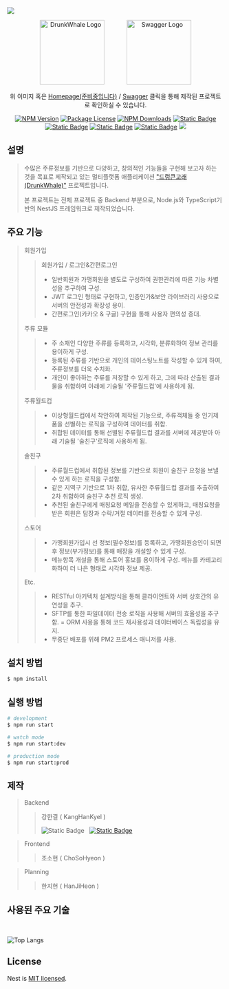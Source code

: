 <img src="https://capsule-render.vercel.app/api?type=waving&color=0:B993D6,100:8CA6DB&height=200&section=header&text=Drunk%20Whale&fontColor=f7f5f5&fontSize=55&fontAlign=71&fontAlignY=40&desc=Backend.%20madeBy%20강한결&descSize=18&descAlign=78" />

<p align="center">
  <a href="#" target="blank"><img src="https://i.namu.wiki/i/GP340LROqlXMM4Q4rFPfd5O2Bgon0azdciSt1jZm_eheWVCVNp77L9T6XOSyASgFD0qx10Me9IWyXO3UYDKC4ffR8IYytz-0YfkMUABkUjIzmJi8yUn-g_daVo7BnjRgWlj9X7s1b9U6ukPVpE4fyA.svg" width="150" alt="DrunkWhale Logo" /></a>
  &nbsp;&nbsp;&nbsp;&nbsp;&nbsp;&nbsp;&nbsp;&nbsp;&nbsp;&nbsp;&nbsp;
  <a href="http://118.67.133.203:3001/swagger" target="blank"><img src="https://upload.wikimedia.org/wikipedia/commons/a/ab/Swagger-logo.png" width="150" alt="Swagger Logo" /></a>
</p>

[circleci-image]: https://img.shields.io/circleci/build/github/nestjs/nest/master?token=abc123def456
[circleci-url]: https://circleci.com/gh/nestjs/nest

  <p align="center">위 이미지 혹은 <a href="#" target="_blank">Homepage(준비중입니다)</a> / <a href="http://118.67.133.203:3001/swagger" target="_blank">Swagger</a> 클릭을 통해 제작된 프로젝트로 확인하실 수 있습니다.</p>
    <p align="center">
<a href="https://www.npmjs.com/~nestjscore" target="_blank"><img src="https://img.shields.io/npm/v/@nestjs/core.svg" alt="NPM Version" /></a>
<a href="https://www.npmjs.com/~nestjscore" target="_blank"><img src="https://img.shields.io/npm/l/@nestjs/core.svg" alt="Package License" /></a>
<a href="https://www.npmjs.com/~nestjscore" target="_blank"><img src="https://img.shields.io/npm/dm/@nestjs/common.svg" alt="NPM Downloads" /></a>
<!--<a href="https://circleci.com/gh/nestjs/nest" target="_blank"><img src="https://img.shields.io/circleci/build/github/nestjs/nest/master" alt="CircleCI" /></a>
<a href="https://coveralls.io/github/nestjs/nest?branch=master" target="_blank"><img src="https://coveralls.io/repos/github/nestjs/nest/badge.svg?branch=master#9" alt="Coverage" /></a>
<a href="https://discord.gg/G7Qnnhy" target="_blank"><img src="https://img.shields.io/badge/discord-online-brightgreen.svg" alt="Discord"/></a>
<a href="https://opencollective.com/nest#backer" target="_blank"><img src="https://opencollective.com/nest/backers/badge.svg" alt="Backers on Open Collective" /></a>
<a href="https://opencollective.com/nest#sponsor" target="_blank"><img src="https://opencollective.com/nest/sponsors/badge.svg" alt="Sponsors on Open Collective" /></a>
  <a href="https://paypal.me/kamilmysliwiec" target="_blank"><img src="https://img.shields.io/badge/Donate-PayPal-ff3f59.svg"/></a>
    <a href="https://opencollective.com/nest#sponsor"  target="_blank"><img src="https://img.shields.io/badge/Support%20us-Open%20Collective-41B883.svg" alt="Support us"></a>-->
<!--   <a href="" target="_blank"></a> -->
  <a href="" target="_blank"><img alt="Static Badge" src="https://img.shields.io/badge/Node-%23333333?logo=ts-node"></a>
  <a href="" target="_blank"><img alt="Static Badge" src="https://img.shields.io/badge/NestJS-%23E0234E?logo=nestjs"></a>
  <a href="" target="_blank"><img alt="Static Badge" src="https://img.shields.io/badge/Git-white?logo=git"></a>
  <a href="" target="_blank"><img alt="Static Badge" src="https://img.shields.io/badge/Github-red?logo=github"></a>
  <a href="" target="_blank"><img src="https://img.shields.io/badge/Swagger-222222?style=flat-square&logo=Swagger"></a>
</p>
  <!--[![Backers on Open Collective](https://opencollective.com/nest/backers/badge.svg)](https://opencollective.com/nest#backer)
  [![Sponsors on Open Collective](https://opencollective.com/nest/sponsors/badge.svg)](https://opencollective.com/nest#sponsor)-->

## 설명

> 수많은 주류정보를 기반으로 다양하고, 창의적인 기능들을 구현해 보고자 하는 것을 목표로 제작되고 있는 멀티플랫폼 애플리케이션 <a href="http://118.67.133.203:3001/swagger" target="_blank">"드렁큰고래(DrunkWhale)"</a> 프로젝트입니다.
> 
> 본 프로젝트는 전체 프로젝트 중 Backend 부분으로, Node.js와 TypeScript기반의 NestJS 프레임워크로 제작되었습니다.

## 주요 기능
> 회원가입
>> 회원가입 / 로그인&간편로그인
>> - 일반회원과 가맹회원을 별도로 구성하여 권한관리에 따른 기능 차별성을 추구하여 구성.
>> - JWT 로그인 형태로 구현하고, 인증인가&보안 라이브러리 사용으로 서버의 안전성과 확장성 용이.
>> - 간편로그인(카카오 & 구글) 구현을 통해 사용자 편의성 증대.
>> 
> 주류 모듈
>> - 주 소재인 다양한 주류를 등록하고, 시각화, 분류화하여 정보 관리를 용이하게 구성.
>> - 등록된 주류를 기반으로 개인의 테이스팅노트를 작성할 수 있게 하여, 주류정보를 더욱 수치화.
>> - 개인이 좋아하는 주류를 저장할 수 있게 하고, 그에 따라 산출된 결과물을 취합하여 아래에 기술될 '주류월드컵'에 사용하게 됨.
>> 
> 주류월드컵
>> - 이상형월드컵에서 착안하여 제작된 기능으로, 주류객체들 중 인기제품을 선별하는 로직을 구성하여 데이터를 취합.
>> - 취합된 데이터를 통해 선별된 주류월드컵 결과를 서버에 제공받아 아래 기술될 '술친구'로직에 사용하게 됨.
>> 
> 술친구
>> - 주류월드컵에서 취합된 정보를 기반으로 회원이 술친구 요청을 보낼 수 있게 하는 로직을 구성함.
>> - 같은 지역구 기반으로 1차 취합, 유사한 주류월드컵 결과를 추출하여 2차 취합하여 술친구 추천 로직 생성.
>> - 추천된 술친구에게 매칭요청 메일을 전송할 수 있게하고, 매칭요청을 받은 회원은 답장과 수락/거절 데이터를 전송할 수 있게 구성.
>>
> 스토어
>> - 가맹회원가입시 선 정보(필수정보)를 등록하고, 가맹회원승인이 되면 후 정보(부가정보)를 통해 매장을 개설할 수 있게 구성.
>> - 메뉴항목 개설을 통해 스토어 홍보를 용이하게 구성. 메뉴를 카테고리화하여 더 나은 형태로 시각화 정보 제공.
>> 
> Etc.
>> - RESTful 아키텍처 설계방식을 통해 클라이언트와 서버 상호간의 유연성을 추구.
>> - SFTP를 통한 파일데이터 전송 로직을 사용해 서버의 효율성을 추구함.
>> = ORM 사용을 통해 코드 재사용성과 데이터베이스 독립성을 유지.
>> - 무중단 배포를 위해 PM2 프로세스 매니저를 사용.

## 설치 방법

```bash
$ npm install
```

## 실행 방법

```bash
# development
$ npm run start

# watch mode
$ npm run start:dev

# production mode
$ npm run start:prod
```

<!-- ## Test

```bash
# unit tests
$ npm run test

# e2e tests
$ npm run test:e2e

# test coverage
$ npm run test:cov
``` -->

## 제작

> Backend
>> 강한결 ( KangHanKyel )
>>
>> ![Static Badge](https://img.shields.io/badge/Gmail-gksruf3874%40gmaill.com-red?logo=Gmail) &nbsp;
>> [![Static Badge](https://img.shields.io/badge/Git-github.com%2Fkanghankyel-blue?logo=GitHub&link=https%3A%2F%2Fgithub.com%2Fkanghankyel)](https://github.com/kanghankyel)

> Frontend
>> 조소현 ( ChoSoHyeon )

> Planning
>> 한지헌 ( HanJiHeon )

## 사용된 주요 기술

<img src="https://img.shields.io/badge/Node.js-43853D?style=for-the-badge&logo=node.js&logoColor=white" alt="" /> &nbsp; <img src="https://img.shields.io/badge/TypeScript-007ACC?style=for-the-badge&logo=typescript&logoColor=white" alt="" /> &nbsp; <img src="https://img.shields.io/badge/MySQL-00000F?style=for-the-badge&logo=mysql&logoColor=white" alt="" /> &nbsp; <img src="https://img.shields.io/badge/GitHub-100000?style=for-the-badge&logo=github&logoColor=white" alt="" />

![Top Langs](https://github-readme-stats.vercel.app/api/top-langs/?username=kanghankyel&layout=compact&exclude_repo=KP)

## License

Nest is [MIT licensed](LICENSE).

